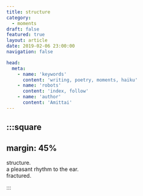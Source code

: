 ```yaml
---
title: structure
category:
  - moments
draft: false
featured: true
layout: article
date: 2019-02-06 23:00:00
navigation: false

head:
  meta:
    - name: 'keywords'
      content: 'writing, poetry, moments, haiku'
    - name: 'robots'
      content: 'index, follow'
    - name: 'author'
      content: 'Amittai'
---
```


:::square
---
margin: 45%
---

structure.  
a pleasant rhythm to the ear.  
fractured.

:::
